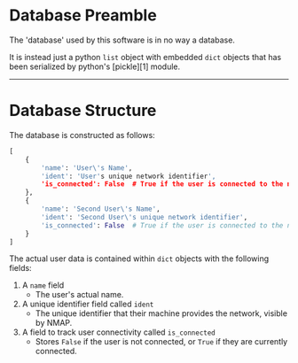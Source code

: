 # Database Preamble

The 'database' used by this software is in no way a database.

It is instead just a python `list` object with embedded `dict` objects that has
been serialized by python's [pickle][1] module.

---

# Database Structure

The database is constructed as follows:
```python
[
    {
        'name': 'User\'s Name',
        'ident': 'User's unique network identifier',
        'is_connected': False  # True if the user is connected to the network.
    },
    {
        'name': 'Second User\'s Name',
        'ident': 'Second User\'s unique network identifier',
        'is_connected': False  # True if the user is connected to the network.
    }
]
```

The actual user data is contained within `dict` objects with the following
fields:
1. A `name` field
   - The user's actual name.
2. A unique identifier field called `ident`
   - The unique identifier that their machine provides the network, visible by
     NMAP.
3. A field to track user connectivity called `is_connected`
   - Stores `False` if the user is not connected, or `True` if they are
     currently connected.
